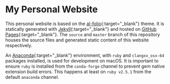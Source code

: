 # My Personal Website

This personal website is based on the [al-folio](https://github.com/alshedivat/al-folio){:target="\_blank"} theme. It is statically generated with [Jekyll](https://jekyllrb.com/){:target="\_blank"} and hosted on [GitHub Pages](https://pages.github.com/){:target="\_blank"}. The `source` and `master` branch of this repository houses the source files and generated static content of this website respectively.

An [Anaconda](https://www.anaconda.com){:target="\_blank"} environment, with `ruby` and `clangxx_osx-64` packages installed, is used for development on macOS. It is important to ensure `ruby` is installed from the `conda-forge` channel to prevent gem native extension build errors. This happens at least on `ruby v2.5.1` from the default `anaconda` channel.
